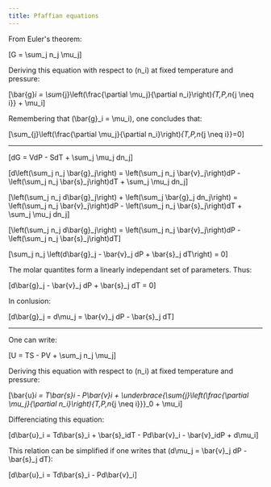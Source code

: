 ```yaml
---
title: Pfaffian equations
---
```


From Euler's theorem:

\[G = \sum_j n_j \mu_j\]

Deriving this equation with respect to \(n_i\) at fixed temperature and pressure:

\[\bar{g}_i = \sum_{j}\left(\frac{\partial \mu_j}{\partial n_i}\right)_{T,P,n_{j \neq i}} + \mu_i\]

Remembering that \(\bar{g}_i = \mu_i\), one concludes that:

\[\sum_{j}\left(\frac{\partial \mu_j}{\partial n_i}\right)_{T,P,n_{j \neq i}}=0\]

---

\[dG = VdP - SdT + \sum_j \mu_j dn_j\]

\[d\left(\sum_j n_j \bar{g}_j\right) = \left(\sum_j n_j \bar{v}_j\right)dP - \left(\sum_j n_j \bar{s}_j\right)dT + \sum_j \mu_j dn_j\]

\[\left(\sum_j n_j d\bar{g}_j\right) + \left(\sum_j \bar{g}_j dn_j\right) = \left(\sum_j n_j \bar{v}_j\right)dP - \left(\sum_j n_j \bar{s}_j\right)dT + \sum_j \mu_j dn_j\]

\[\left(\sum_j n_j d\bar{g}_j\right) = \left(\sum_j n_j \bar{v}_j\right)dP - \left(\sum_j n_j \bar{s}_j\right)dT\]

\[\sum_j n_j \left(d\bar{g}_j - \bar{v}_j dP + \bar{s}_j dT\right) = 0\]

The molar quantites form a linearly independant set of parameters. Thus:

\[d\bar{g}_j - \bar{v}_j dP + \bar{s}_j dT = 0\]

In conlusion:

\[d\bar{g}_j = d\mu_j = \bar{v}_j dP - \bar{s}_j dT\]

---

One can write:

\[U = TS - PV + \sum_j n_j \mu_j\]

Deriving this equation with respect to \(n_i\) at fixed temperature and pressure:

\[\bar{u}_i = T\bar{s}_i - P\bar{v}_i + \underbrace{\sum_{j}\left(\frac{\partial \mu_j}{\partial n_i}\right)_{T,P,n_{j \neq i}}}_0 + \mu_i\]

Differenciating this equation:

\[d\bar{u}_i = Td\bar{s}_i + \bar{s}_idT - Pd\bar{v}_i - \bar{v}_idP + d\mu_i\]

This relation can be simplified if one writes that \(d\mu_j = \bar{v}_j dP - \bar{s}_j dT\):

\[d\bar{u}_i = Td\bar{s}_i - Pd\bar{v}_i\]
